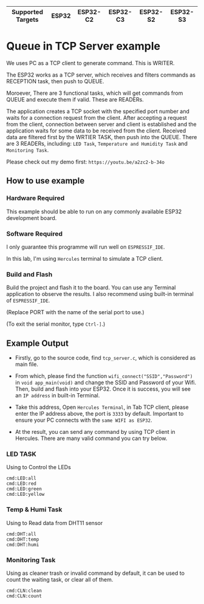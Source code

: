 | Supported Targets | ESP32 | ESP32-C2 | ESP32-C3 | ESP32-S2 | ESP32-S3 |
| ----------------- | ----- | -------- | -------- | -------- | -------- |


# Queue in TCP Server example

We uses PC as a TCP client to generate command. This is WRITER.

The ESP32 works as a TCP server, which receives and filters commands as RECEPTION task, then push to QUEUE.

Moroever, There are 3 functional tasks, which will get commands from QUEUE and execute them if valid. These are READERs.


The application creates a TCP socket with the specified port number and waits for a connection request from the client. After accepting a request from the client, connection between server and client is established and the application waits for some data to be received from the client. Received data are filtered first by the WRTIER TASK, then push into the QUEUE. There are 3 READERs, including: `LED Task`, `Temperature and Humidity Task` and `Monitoring Task`.


Please check out my demo first: `https://youtu.be/a2zc2-b-34o`

## How to use example

### Hardware Required

This example should be able to run on any commonly available ESP32 development board.

### Software Required

I only guarantee this programme will run well on ``ESPRESSIF_IDE``.

In this lab, I'm using ``Hercules`` terminal to simulate a TCP client.

### Build and Flash

Build the project and flash it to the board. You can use any Terminal application to observe the results. I also recommend using built-in terminal of ``ESPRESSIF_IDE``.

(Replace PORT with the name of the serial port to use.)

(To exit the serial monitor, type ``Ctrl-]``.)

## Example Output

* Firstly, go to the source code, find `tcp_server.c`, which is considered as main file.

* From which, please find the function ```wifi_connect("SSID","Password")``` in ```void app_main(void)``` and change the SSID and Password of your Wifi. Then, build and flash into your ESP32. Once it is success, you will see an ``IP address`` in built-in Terminal.

* Take this address, Open ``Hercules Terminal``, in Tab TCP client, please enter the IP address above, the port is ``3333`` by default. Important to ensure your PC connects with the `same WIFI as ESP32`.

* At the result, you can send any command by using TCP client in Hercules. There are many valid command you can try below.

### LED TASK

Using to Control the LEDs

```
cmd:LED:all
cmd:LED:red
cmd:LED:green
cmd:LED:yellow
```

### Temp & Humi Task

Using to Read data from DHT11 sensor

```
cmd:DHT:all
cmd:DHT:temp
cmd:DHT:humi
```

### Monitoring Task

Using as cleaner trash or invalid command by default, it can be used to count the waiting task, or clear all of them.

```
cmd:CLN:clean
cmd:CLN:count
```
